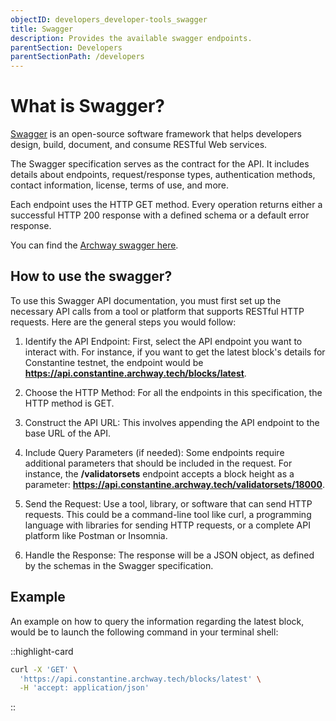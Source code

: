```yaml
---
objectID: developers_developer-tools_swagger
title: Swagger
description: Provides the available swagger endpoints.
parentSection: Developers
parentSectionPath: /developers
---
```


# What is Swagger?

<a href="https://swagger.io/tools/open-source/" target="_blank" >Swagger</a> is an open-source software framework that helps developers design, build, document, and consume RESTful Web services.


The Swagger specification serves as the contract for the API. It includes details about endpoints, request/response types, authentication methods, contact information, license, terms of use, and more.

Each endpoint uses the HTTP GET method. Every operation returns either a successful HTTP 200 response with a defined schema or a default error response.

You can find the <a href="https://api.constantine.archway.tech/swagger/" target="_blank" >Archway swagger here</a>.

## How to use the swagger?

To use this Swagger API documentation, you must first set up the necessary API calls from a tool or platform that supports RESTful HTTP requests. Here are the general steps you would follow:

1) Identify the API Endpoint: First, select the API endpoint you want to interact with. For instance, if you want to get the latest block's details for Constantine testnet, the endpoint would be **https://api.constantine.archway.tech/blocks/latest**.

2) Choose the HTTP Method: For all the endpoints in this specification, the HTTP method is GET.

3) Construct the API URL: This involves appending the API endpoint to the base URL of the API.

4) Include Query Parameters (if needed): Some endpoints require additional parameters that should be included in the request. For instance, the **/validatorsets** endpoint accepts a block height as a parameter: **https://api.constantine.archway.tech/validatorsets/18000**.

5) Send the Request: Use a tool, library, or software that can send HTTP requests. This could be a command-line tool like curl, a programming language with libraries for sending HTTP requests, or a complete API platform like Postman or Insomnia.

6) Handle the Response: The response will be a JSON object, as defined by the schemas in the Swagger specification. 


## Example

An example on how to query the information regarding the latest block, would be to launch the following command in your terminal shell:

::highlight-card

```bash
curl -X 'GET' \
  'https://api.constantine.archway.tech/blocks/latest' \
  -H 'accept: application/json'
```

::
